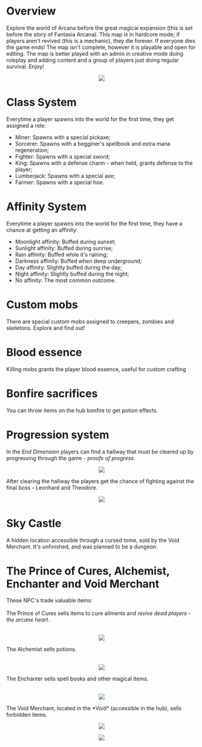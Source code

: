 # Overview

Explore the world of Arcana before the great magical expansion (this is set before the story of Fantasia Arcana). This map is in hardcore mode; if players aren't revived (this is a mechanic), they die forever. If everyone dies the game ends! The map isn't complete, however it is playable and open for editing. The map is better played with an admin in creative mode doing roleplay and adding content and a group of players just doing regular survival. Enjoy!
<p align="center">
  <img src="lobby.png" />
</p>


# Class System

Everytime a player spawns into the world for the first time, they get assigned a role:</br>
- Miner: Spawns with a special pickaxe;</br>
- Sorcerer: Spawns with a begginer's spellbook and extra mana regeneration;</br>
- Fighter: Spawns with a special sword;</br>
- King: Spawns with a defense charm - when held, grants defense to the player;</br>
- Lumberjack: Spawns with a special axe;</br>
- Farmer: Spawns with a special hoe.</br>

# Affinity System

Everytime a player spawns into the world for the first time, they have a chance at getting an affinity:
- Moonlight affinity: Buffed during sunset;</br>
- Sunlight affinity: Buffed during sunrise;</br>
- Rain affinity: Buffed while it's raining;</br>
- Darkness affinity: Buffed when deep underground;</br>
- Day affinity: Slightly buffed during the day;</br>
- Night affinity: Slightly buffed during the night;</br>
- No affinity: The most common outcome.</br>

# Custom mobs

There are special custom mobs assigned to creepers, zombies and skeletons. Explore and find out!

# Blood essence

Killing mobs grants the player blood essence, useful for custom crafting

# Bonfire sacrifices

You can throw items on the hub bonfire to get potion effects.

# Progression system

In the *End Dimension* players can find a hallway that must be cleared up by progressing through the game - *proofs of progress*.</br>
<p align="center">
  <img src="progress.png" />
</p>
After clearing the hallway the players get the chance of fighting against the final boss - Leonhard and Theodore.
<p align="center">
  <img src="boss.png" />
</p>

# Sky Castle

A hidden location accessible through a cursed tome, sold by the Void Merchant. It's unfinished, and was planned to be a dungeon.

# The Prince of Cures, Alchemist, Enchanter and Void Merchant

These NPC's trade valuable items:</br></br>
The Prince of Cures sells items to cure ailments and *revive dead players - the arcane heart*.</br></br>
<p align="center">
  <img src="prince.png" />
</p>
The Alchemist sells potions.</br></br>
<p align="center">
  <img src="alchemist.png" />
</p>
The Enchanter sells spell books and other magical items.</br></br>
<p align="center">
  <img src="enchanter.png" />
</p>
The Void Merchant, located in the *Void* (accessible in the hub), sells forbidden items.
<p align="center">
  <img src="portals.png" />
</p>
<p align="center">
  <img src="void.png" />
</p>
